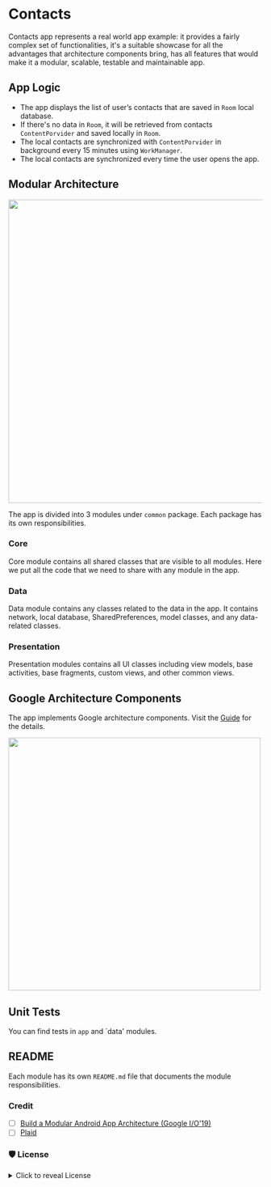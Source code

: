 # Contacts

Contacts app represents a real world app example: it provides a fairly complex set of functionalities,
it's a suitable showcase for all the advantages that architecture components bring, 
has all features that would make it a modular, scalable, testable and maintainable app.
 
## App Logic

- The app displays the list of user’s contacts that are saved in `Room` local database.
- If there's no data in `Room`, it will be retrieved from contacts `ContentPorvider` and saved locally in `Room`.
- The local contacts are synchronized with `ContentPorvider` in background every 15 minutes using `WorkManager`.
- The local contacts are synchronized every time the user opens the app.

## Modular Architecture
 
<img src="https://github.com/ShabanKamell/Contacts/blob/master/blob/modular-arch-diagram3.png?raw=true" height="600">
  
The app is divided into 3 modules under `common` package. Each package has its own responsibilities.
  
### Core

Core module contains all shared classes that are visible to all modules. 
Here we put all the code that we need to share with any module in the app.

### Data

Data module contains any classes related to the data in the app. 
It contains network, local database, SharedPreferences, model classes, and any data-related classes.

### Presentation

Presentation modules contains all UI classes
 including view models, base activities, base fragments, custom views, and other common views.

 ## Google Architecture Components
 
 The app implements Google architecture components. Visit the [Guide](https://developer.android.com/jetpack/docs/guide) for the details.
 
 <img src="https://github.com/ShabanKamell/Contacts/blob/master/blob/google-architecture-components.png?raw=true" height="500">

## Unit Tests

You can find tests in `app` and `data' modules.

## README

Each module has its own `README.md` file that documents the module responsibilities.
 
 ### Credit
- [ ] [Build a Modular Android App Architecture (Google I/O'19)](https://www.youtube.com/watch?v=PZBg5DIzNww)
- [ ] [Plaid](https://github.com/android/plaid)

### 🛡 License
<details>
    <summary>
        Click to reveal License
    </summary>
    
```
Licensed under the Apache License, Version 2.0 (the "License");
you may not use this file except in compliance with the License.
You may obtain a copy of the License at

   http://www.apache.org/licenses/LICENSE-2.0

Unless required by applicable law or agreed to in writing, software
distributed under the License is distributed on an "AS IS" BASIS,
WITHOUT WARRANTIES OR CONDITIONS OF ANY KIND, either express or implied.
See the License for the specific language governing permissions and
limitations under the License.
```
